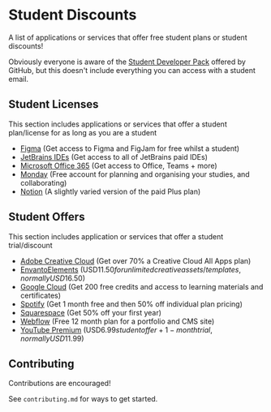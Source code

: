 # Student Discounts
A list of applications or services that offer free student plans or student discounts!

Obviously everyone is aware of the [Student Developer Pack](https://education.github.com/pack) offered by GitHub, but this doesn't include everything you can access with a student email.


## Student Licenses
This section includes applications or services that offer a student plan/license for as long as you are a student

- [Figma](https://www.figma.com/education/) (Get access to Figma and FigJam for free whilst a student)
- [JetBrains IDEs](https://www.jetbrains.com/community/education/#students/) (Get access to all of JetBrains paid IDEs)
- [Microsoft Office 365](https://www.microsoft.com/en-au/education/products/office) (Get access to Office, Teams + more)
- [Monday](https://monday.com/education/students) (Free account for planning and organising your studies, and collaborating)
- [Notion](https://www.notion.so/help/notion-for-education) (A slightly varied version of the paid Plus plan)


## Student Offers
This section includes application or services that offer a student trial/discount

- [Adobe Creative Cloud](https://www.adobe.com/au/creativecloud/buy/students.html) (Get over 70% a Creative Cloud All Apps plan)
- [EnvantoElements](https://elements.envato.com/pricing/students) (USD$11.50 for unlimited creative assets/templates, normally USD$16.50)
- [Google Cloud](https://cloud.google.com/edu/students) (Get 200 free credits and access to learning materials and certificates)
- [Spotify](https://www.spotify.com/us/student/) (Get 1 month free and then 50% off individual plan pricing)
- [Squarespace](https://www.squarespace.com/students/) (Get 50% off your first year)
- [Webflow](https://webflow.com/for/classroom) (Free 12 month plan for a portfolio and CMS site)
- [YouTube Premium](https://www.youtube.com/premium/student) (USD$6.99 student offer + 1-month trial, normally USD$11.99)


## Contributing
Contributions are encouraged! 

See `contributing.md` for ways to get started.

